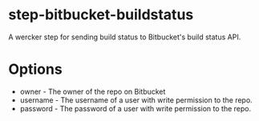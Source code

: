# step-bitbucket-buildstatus

A wercker step for sending build status to Bitbucket's build status API.

# Options

* owner - The owner of the repo on Bitbucket
* username - The username of a user with write permission to the repo.
* password - The password of a user with write permission to the repo.

